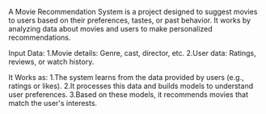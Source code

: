 A Movie Recommendation System is a project designed to suggest movies to users based on their preferences, tastes, or past behavior. It works by analyzing data about movies and users to make personalized recommendations.

Input Data:
1.Movie details: Genre, cast, director, etc.
2.User data: Ratings, reviews, or watch history.

It Works as:
1.The system learns from the data provided by users (e.g., ratings or likes).
2.It processes this data and builds models to understand user preferences.
3.Based on these models, it recommends movies that match the user's interests.
